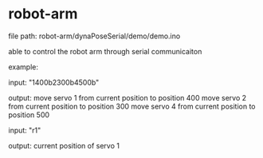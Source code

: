 # robot-arm
file path: robot-arm/dynaPoseSerial/demo/demo.ino

able to control the robot arm through serial communicaiton

example:

  input: "1400b2300b4500b"

  output: move servo 1 from current position to position 400
          move servo 2 from current position to position 300
          move servo 4 from current position to position 500
  
  input: "r1"

  output: current position of servo 1
